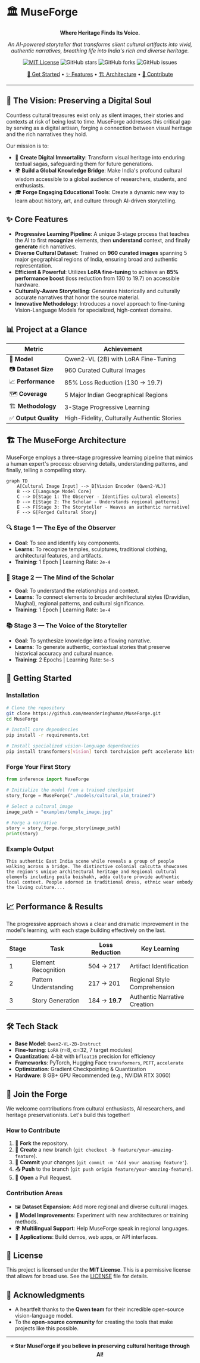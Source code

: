 # 🏛️ MuseForge

<div align="center">

**Where Heritage Finds Its Voice.**

*An AI-powered storyteller that transforms silent cultural artifacts into vivid, authentic narratives, breathing life into India's rich and diverse heritage.*

</div>

<div align="center">

[![MIT License](https://img.shields.io/badge/License-MIT-green.svg)](https://choosealicense.com/licenses/mit/)
![GitHub stars](https://img.shields.io/github/stars/meanderinghuman/MuseForge?style=social)
![GitHub forks](https://img.shields.io/github/forks/meanderinghuman/MuseForge?style=social)
![GitHub issues](https://img.shields.io/github/issues/meanderinghuman/MuseForge)

[🚀 Get Started](#-getting-started) • [✨ Features](#-core-features) • [🏗️ Architecture](#-the-museforge-architecture) • [🤝 Contribute](#-join-the-forge)

---

</div>

## 🌟 The Vision: Preserving a Digital Soul

Countless cultural treasures exist only as silent images, their stories and contexts at risk of being lost to time. MuseForge addresses this critical gap by serving as a digital artisan, forging a connection between visual heritage and the rich narratives they hold.

Our mission is to:
-   📜 **Create Digital Immortality**: Transform visual heritage into enduring textual sagas, safeguarding them for future generations.
-   🌍 **Build a Global Knowledge Bridge**: Make India's profound cultural wisdom accessible to a global audience of researchers, students, and enthusiasts.
-   🎓 **Forge Engaging Educational Tools**: Create a dynamic new way to learn about history, art, and culture through AI-driven storytelling.

## ✨ Core Features

-   **Progressive Learning Pipeline**: A unique 3-stage process that teaches the AI to first **recognize** elements, then **understand** context, and finally **generate** rich narratives.
-   **Diverse Cultural Dataset**: Trained on **960 curated images** spanning 5 major geographical regions of India, ensuring broad and authentic representation.
-   **Efficient & Powerful**: Utilizes **LoRA fine-tuning** to achieve an **85% performance boost** (loss reduction from 130 to 19.7) on accessible hardware.
-   **Culturally-Aware Storytelling**: Generates historically and culturally accurate narratives that honor the source material.
-   **Innovative Methodology**: Introduces a novel approach to fine-tuning Vision-Language Models for specialized, high-context domains.

## 📊 Project at a Glance

| Metric                | Achievement                                |
| --------------------- | ------------------------------------------ |
| 🧠 **Model** | Qwen2-VL (2B) with LoRA Fine-Tuning        |
| 📷 **Dataset Size** | 960 Curated Cultural Images                |
| 📈 **Performance** | 85% Loss Reduction (130 → 19.7)            |
| 🗺️ **Coverage** | 5 Major Indian Geographical Regions        |
| 🏗️ **Methodology** | 3-Stage Progressive Learning               |
| ✅ **Output Quality** | High-Fidelity, Culturally Authentic Stories|

## 🏗️ The MuseForge Architecture

MuseForge employs a three-stage progressive learning pipeline that mimics a human expert's process: observing details, understanding patterns, and finally, telling a compelling story.

```mermaid
graph TD
    A[Cultural Image Input] --> B[Vision Encoder (Qwen2-VL)]
    B --> C[Language Model Core]
    C --> D[Stage 1: The Observer - Identifies cultural elements]
    D --> E[Stage 2: The Scholar - Understands regional patterns]
    E --> F[Stage 3: The Storyteller - Weaves an authentic narrative]
    F --> G[Forged Cultural Story]
```

### 🔍 Stage 1 — The Eye of the Observer

  - **Goal**: To see and identify key components.
  - **Learns**: To recognize temples, sculptures, traditional clothing, architectural features, and artifacts.
  - **Training**: 1 Epoch | Learning Rate: `2e-4`

### 🎨 Stage 2 — The Mind of the Scholar

  - **Goal**: To understand the relationships and context.
  - **Learns**: To connect elements to broader architectural styles (Dravidian, Mughal), regional patterns, and cultural significance.
  - **Training**: 1 Epoch | Learning Rate: `1e-4`

### 📚 Stage 3 — The Voice of the Storyteller

  - **Goal**: To synthesize knowledge into a flowing narrative.
  - **Learns**: To generate authentic, contextual stories that preserve historical accuracy and cultural nuance.
  - **Training**: 2 Epochs | Learning Rate: `5e-5`

## 🚀 Getting Started

### Installation

```bash
# Clone the repository
git clone https://github.com/meanderinghuman/MuseForge.git
cd MuseForge

# Install core dependencies
pip install -r requirements.txt

# Install specialized vision-language dependencies
pip install transformers[vision] torch torchvision peft accelerate bitsandbytes
```

### Forge Your First Story

```python
from inference import MuseForge

# Initialize the model from a trained checkpoint
story_forge = MuseForge("./models/cultural_vlm_trained")

# Select a cultural image
image_path = "examples/temple_image.jpg"

# Forge a narrative
story = story_forge.forge_story(image_path)
print(story)
```

### Example Output

```
This authentic East India scene while reveals a group of people walking across a bridge. The distinctive colonial calcutta showcases the region's unique architectural heritage and Regional cultural elements including poila boishakh, adda culture provide authentic local context. People adorned in traditional dress, ethnic wear embody the living culture....
```

## 📈 Performance & Results

The progressive approach shows a clear and dramatic improvement in the model's learning, with each stage building effectively on the last.

| Stage | Task                    | Loss Reduction | Key Learning                |
| ----- | ----------------------- | -------------- | --------------------------- |
| 1     | Element Recognition     | 504 → 217      | Artifact Identification     |
| 2     | Pattern Understanding   | 217 → 201      | Regional Style Comprehension|
| 3     | Story Generation        | 184 → **19.7** | Authentic Narrative Creation|

## 🛠️ Tech Stack

  - **Base Model**: `Qwen2-VL-2B-Instruct`
  - **Fine-tuning**: `LoRA` (r=8, α=32, 7 target modules)
  - **Quantization**: 4-bit with `bfloat16` precision for efficiency
  - **Frameworks**: PyTorch, Hugging Face `transformers`, `PEFT`, `accelerate`
  - **Optimization**: Gradient Checkpointing & Quantization
  - **Hardware**: 8 GB+ GPU Recommended (e.g., NVIDIA RTX 3060)

## 🤝 Join the Forge

We welcome contributions from cultural enthusiasts, AI researchers, and heritage preservationists. Let's build this together!

### How to Contribute

1.  🍴 **Fork** the repository.
2.  🌿 **Create** a new branch (`git checkout -b feature/your-amazing-feature`).
3.  💾 **Commit** your changes (`git commit -m 'Add your amazing feature'`).
4.  📤 **Push** to the branch (`git push origin feature/your-amazing-feature`).
5.  🔀 **Open** a Pull Request.

### Contribution Areas

  - 🖼️ **Dataset Expansion**: Add more regional and diverse cultural images.
  - 🧠 **Model Improvements**: Experiment with new architectures or training methods.
  - 🌍 **Multilingual Support**: Help MuseForge speak in regional languages.
  - 🧩 **Applications**: Build demos, web apps, or API interfaces.

## 📜 License

This project is licensed under the **MIT License**. This is a permissive license that allows for broad use. See the [LICENSE](https://www.google.com/search?q=LICENSE) file for details.


## 🙏 Acknowledgments

  - A heartfelt thanks to the **Qwen team** for their incredible open-source vision-language model.
  - To the **open-source community** for creating the tools that make projects like this possible.

-----

<div align="center">

**⭐ Star MuseForge if you believe in preserving cultural heritage through AI!**

</div>